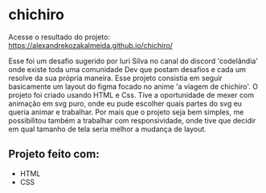 # chichiro

Acesse o resultado do projeto: https://alexandrekozakalmeida.github.io/chichiro/

Esse foi um desafio sugerido por Iuri Silva no canal do discord 'codelândia' onde existe toda uma comunidade Dev que postam desafios e cada um resolve da sua própria maneira.
Esse projeto consistia em seguir basicamente um layout do figma  focado no anime 'a viagem de chichiro'.
O projeto foi criado usando HTML e Css. Tive a oportunidade de mexer com animação em svg puro, onde eu pude escolher quais partes do svg eu queria animar e trabalhar.
Por mais que o projeto seja bem simples, me possibilitou também a trabalhar com responsividade, onde tive que decidir em qual tamanho de tela seria melhor a mudança de layout.

## Projeto feito com:

* HTML
* CSS

